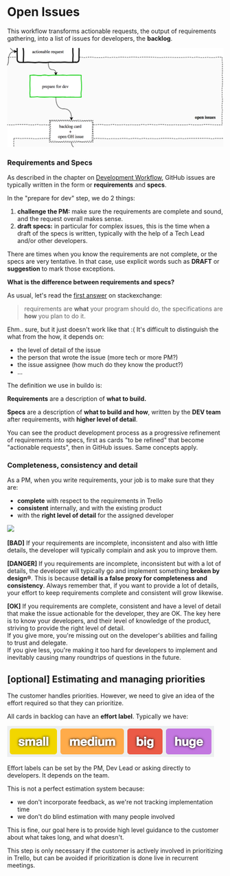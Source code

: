# Open Issues

This workflow transforms actionable requests, the output of requirements gathering, into a list of issues for developers, the **backlog**.

![](/assets/open_issues.png)

### Requirements and Specs

As described in the chapter on [Development Workflow](../workflow/README.md), GitHub issues are typically written in the form or **requirements** and **specs**.

In the "prepare for dev" step, we do 2 things:

1. **challenge the PM:** make sure the requirements are complete and sound, and the request overall makes sense.
2. **draft specs:** in particular for complex issues, this is the time when a draft of the specs is written, typically with the help of a Tech Lead and/or other developers. 

There are times when you know the requirements are not complete, or the specs are very tentative. In that case, use explicit words such as **DRAFT** or **suggestion** to mark those exceptions.

**What is the difference between requirements and specs?**

As usual, let's read the [first answer](http://programmers.stackexchange.com/questions/121289/what-is-the-difference-between-requirements-and-specifications) on stackexchange:

> requirements are **what** your program should do, the specifications are **how** you plan to do it.

Ehm.. sure, but it just doesn't work like that :( It's difficult to distinguish the what from the how, it depends on:

* the level of detail of the issue
* the person that wrote the issue (more tech or more PM?)
* the issue assignee (how much do they know the product?)
* ...

The definition we use in buildo is:

**Requirements** are a description of **what to build.**

**Specs** are a description of **what to build and how**, written by the **DEV team** after requirements, with **higher level of detail**.

You can see the product development process as a progressive refinement of requirements into specs, first as cards "to be refined" that become "actionable requests", then in GitHub issues. Same concepts apply.

### Completeness, consistency and detail

As a PM, when you write requirements, your job is to make sure that they are:

* **complete** with respect to the requirements in Trello
* **consistent** internally, and with the existing product
* with the **right level of detail** for the assigned developer

![](reqs_quality_detail.png)

**[BAD]** If your requirements are incomplete, inconsistent and also with little details, the developer will typically complain and ask you to improve them.

**[DANGER]** If you requirements are incomplete, inconsistent but with a lot of details, the developer will typically go and implement something **broken by design®**. This is because **detail is a false proxy for completeness and consistency**. Always remember that, if you want to provide a lot of details, your effort to keep requirements complete and consistent will grow likewise.

**[OK]** If you requirements are complete, consistent and have a level of detail that make the issue actionable for the developer, they are OK. The key here is to know your developers, and their level of knowledge of the product, striving to provide the right level of detail.  
If you give more, you're missing out on the developer's abilities and failing to trust and delegate.  
If you give less, you're making it too hard for developers to implement and inevitably causing many roundtrips of questions in the future.

## [optional] Estimating and managing priorities

The customer handles priorities. However, we need to give an idea of the effort required so that they can prioritize.

All cards in backlog can have an **effort label**. Typically we have:

![](effort_label.png)

Effort labels can be set by the PM, Dev Lead or asking directly to developers. It depends on the team.

This is not a perfect estimation system because:

* we don't incorporate feedback, as we're not tracking implementation time
* we don't do blind estimation with many people involved

This is fine, our goal here is to provide high level guidance to the customer about what takes long, and what doesn't.

This step is only necessary if the customer is actively involved in prioritizing in Trello, but can be avoided if prioritization is done live in recurrent meetings.

